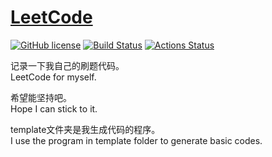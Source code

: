 # [LeetCode](https://leetcode.com/problemset/all)

[![GitHub license](https://img.shields.io/github/license/imba-tjd/LeetCode.svg)](https://github.com/imba-tjd/LeetCode/blob/master/LICENSE) [![Build Status](https://travis-ci.com/imba-tjd/LeetCode.svg?branch=master)](https://travis-ci.com/imba-tjd/LeetCode)
[![Actions Status](https://github.com/imba-tjd/LeetCode/workflows/.NET%20Core/badge.svg)](https://github.com/imba-tjd/LeetCode/actions)

记录一下我自己的刷题代码。<br>
LeetCode for myself.

希望能坚持吧。<br>
Hope I can stick to it.

template文件夹是我生成代码的程序。<br>
I use the program in template folder to generate basic codes.

